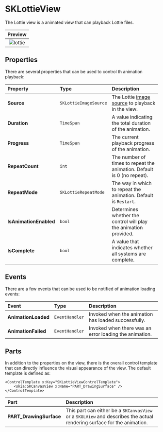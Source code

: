 # SKLottieView

The Lottie view is a animated view that can playback Lottie files.

| Preview |
| :-----: |
| ![lottie](../../images/ui/controls/sklottieview/lottie.gif) |

## Properties

There are several properties that can be used to control th animation playback:

| Property               | Type                   | Description |
| :--------------------- | :--------------------- | :---------- |
| **Source**             | `SKLottieImageSource`  | The Lottie [image source](#source) to playback in the view. |
| **Duration**           | `TimeSpan`             | A value indicating the total duration of the animation. |
| **Progress**           | `TimeSpan`             | The current playback progress of the animation. |
| **RepeatCount**        | `int`                  | The number of times to repeat the animation. Default is 0 (no repeat). |
| **RepeatMode**         | `SKLottieRepeatMode`   | The way in which to repeat the animation. Default is `Restart`. |
| **IsAnimationEnabled** | `bool`                 | Determines whether the control will play the animation provided. |
| **IsComplete**         | `bool`                 | A value that indicates whether all systems are complete. |

## Events

There are a few events that can be used to be notified of animation loading events:

| Event                | Type            | Description |
| :------------------- | :-------------- | :---------- |
| **AnimationLoaded**  | `EventHandler`  | Invoked when the animation has loaded successfully. |
| **AnimationFailed**  | `EventHandler`  | Invoked when there was an error loading the animation. |

## Parts

In addition to the properties on the view, there is the overall control template that can directly influence the visual appearance of the view. The default template is defined as:

```xaml
<ControlTemplate x:Key="SKLottieViewControlTemplate">
    <skia:SKCanvasView x:Name="PART_DrawingSurface" />
</ControlTemplate>
```

| Part                     | Description |
| :----------------------- | :---------- |
| **PART_DrawingSurface**  | This part can either be a `SKCanvasView` or a `SKGLView` and describes the actual rendering surface for the animation. |
